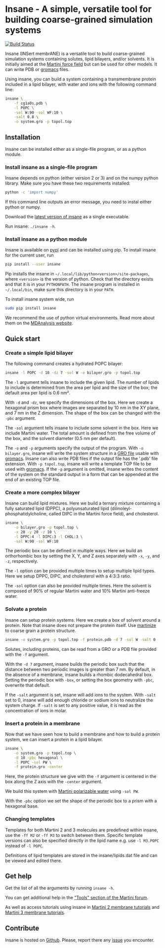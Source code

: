 # Insane - A simple, versatile tool for building coarse-grained simulation systems

[![Build Status](https://travis-ci.org/Tsjerk/Insane.svg?branch=master)](https://travis-ci.org/Tsjerk/Insane)

Insane (INSert membrANE) is a versatile tool to build coarse-grained simulation
systems containing solutes, lipid bilayers, and/or solvents. It is initially
aimed at the [Martini force field](http://cgmartini.nl) but can be used for
other models. It can write PDB or [gromacs][] files.

Using insane, you can build a system containing a transmembrane protein
included in a lipid bilayer, with water and ions with the following command
line:

```bash
insane \
    -f cg1a0s.pdb \
    -l POPC \
    -sol W:90 -sol WF:10 \
    -salt 0.8 \
    -o system.gro -p topol.top
```

## Installation

Insane can be installed either as a single-file program, or as a python module.

### Install insane as a single-file program

Insane depends on python (either version 2 or 3) and on the numpy python library. Make sure you
have these two requirements installed:

```bash
python -c 'import numpy'
```

If this command line outputs an error message, you need to instal either python
or numpy.

Download the [latest version of
insane](https://github.com/Tsjerk/Insane/releases/download/v1.0rc1/insane) as
a single executable.

Run insane: `./insane -h`.

### Install insane as a python module

Insane is available on [pypi](https://pypi.python.org/pypi/insane/1.0rc1) and
can be installed using pip. To install insane for the current user, run

```bash
pip install --user insane
```

Pip installs the insane in `~/.local/lib/python<version>/site-packages`,
where `<version>` is the version of python. Check that the
directory exists and that it is in your `PYTHONPATH`. The insane program is
installed in `~/.local/bin`, make sure this directory is in your `PATH`.

To install insane system wide, run

```bash
sudo pip install insane
```

We recommend the use of python virtual environments. Read more about them on
the [MDAnalysis website](http://www.mdanalysis.org/2017/04/07/environments/).

## Quick start

### Create a simple lipid bilayer

The following command creates a hydrated POPC bilayer:

```bash
insane -l POPC -d 10 -dz 7 -sol W -o bilayer.gro -p topol.top
```

The `-l` argument tells insane to include the given lipid. The number of lipids
to include is determined from the area per lipid and the size of the box; the
default area per lipid is 0.6 nm².

With `-d` and `-dz`, we specify the dimensions of the box. Here we create
a hexagonal prism box where images are separated by 10 nm in the XY plane, and
7 nm in the Z dimension. The shape of the box can be changed with the `-pbc`
argument.

The `-sol` argument tells insane to include some solvent in the box. Here we
include Martini water. The total amount is defined from the free volume of the
box, and the solvent diameter (0.5 nm per default).

The `-o` and `-p` arguments specify the output of the program. With `-o
bilayer.gro`, insane will write the system structure in a [GRO
file](http://manual.gromacs.org/current/online/gro.html) usable with
[gromacs][]. Insane can also write PDB files if the output file has the '.pdb'
file extension. With `-p topol.top`, insane will write a template TOP file to
be used with [gromacs][]. If the `-p` argument is omitted, insane writes the
content of the system on the standard output in a form that can be appended at
the end of an existing TOP file.

### Create a more complex bilayer

Insane can build lipid mixtures. Here we build a ternary mixture containing
a fully saturated lipid (DPPC), a polyunsaturated lipid
(dilinoleyl-phosphatidylcholine, called DIPC in the Martini force field), and
cholesterol.

```bash
insane \
    -o bilayer.gro -p topol.top \
    -x 20 -y 20 -z 10 \
    -l DPPC:4 -l DIPC:3 -l CHOL:3 \
    -sol W:90 -sol WF:10
```

The periodic box can be defined in multiple ways. Here we build an orthorhombic
box by setting the X, Y, and Z axes separately with `-x`, `-y`, and `-z`,
respectively.

The `-l` option can be provided multiple times to setup multiple lipid types.
Here we setup DPPC, DIPC, and cholesterol with a 4:3:3 ratio.

The `-sol` option can also be provided multiple times. Here the solvent is
composed of 90% of regular Martini water and 10% Martini anti-freeze water.

### Solvate a protein

Insane can setup protein systems. Here we create a box of solvent around
a protein. Note that insane does not prepare the protein itself. Use
[martinize](http://cgmartini.nl/index.php/tools2/proteins-and-bilayers) to
coarse grain a protein structure.

```bash
insane -o system.gro -p topol.top -f protein.pdb -d 7 -sol W -salt 0
```
Solutes, including proteins, can be read from a GRO or a PDB file provided with
the `-f` argument.

With the `-d 7` argument, insane builds the periodic box such that the distance
between two periodic images is greater than 7 nm. By default, in the absence of
a membrane, insane builds a rhombic dodecahedral box. Setting the periodic box
with `-box`, or setting the box geometry with `-pbc`, overwrite that default.

If the `-salt` argument is set, insane will add ions to the system. With
`-salt` set to 0, insane will add enough chloride or sodium ions to
neutralize the system charge. If `-salt` is set to any positive value, it is
read as the concentration of ions in molar.

### Insert a protein in a membrane

Now that we have seen how to build a membrane and how to build a protein
system, we can insert a protein in a lipid bilayer.

```bash
insane \
    -o system.gro -p topol.top \
    -d 10 -pbc hexagonal \
    -l POPC -sol PW \
    -f protein.gro -center
```

Here, the protein structure we give with the `-f` argument is centered in the
box along the Z axis with the `-center` argument.

We build this system with [Martini polarizable
water](http://journals.plos.org/ploscompbiol/article?id=10.1371/journal.pcbi.1000810)
using `-sol PW`.

With the `-pbc` option we set the shape of the periodic box to a prism with
a hexagonal base.

### Changing templates 

Templates for both Martini 2 and 3 molecules are predefined within insane, use the `-ff M2` or `-ff M3` to switch between them. Specific template versions can also be specified directly in the lipid name e.g. use `-l M3.POPC` instead of `-l POPC`. 

Definitions of lipid templates are stored in the insane/lipids.dat file and can be viewed and edited there. 

## Get help

Get the list of all the arguments by running `insane -h`.

You can get additional help in the ["Tools" section of the Martini
forum](http://cgmartini.nl/index.php/component/kunena/9-tools).

As well as access tutorials using insane in [Martini 2 membrane tutorials](http://www.cgmartini.nl/index.php/tutorials-general-introduction-gmx5/bilayers-gmx5) and [Martini 3 membrane tutorials](https://doi.org/10.1016/bs.mie.2024.03.010).

## Contribute

Insane is hosted on [Github](https://github.com/Tsjerk/Insane). Please, report
there any [issue](https://github.com/Tsjerk/Insane/issues) you encounter.

[gromacs]: http://www.gromacs.org
